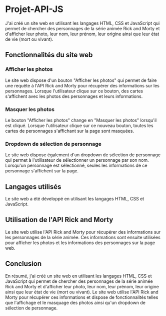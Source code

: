Projet-API-JS
============================================

J'ai créé un site web en utilisant les langages HTML, CSS et JavaScript qui permet de chercher des personnages de la série animée Rick and Morty et d'afficher leur photo, leur nom, leur prénom, leur origine ainsi que leur état de vie (mort ou vivant).

Fonctionnalités du site web
---------------------------

### Afficher les photos

Le site web dispose d'un bouton "Afficher les photos" qui permet de faire une requête à l'API Rick and Morty pour récupérer des informations sur les personnages. Lorsque l'utilisateur clique sur ce bouton, des cartes s'affichent avec les photos des personnages et leurs informations.

### Masquer les photos

Le bouton "Afficher les photos" change en "Masquer les photos" lorsqu'il est cliqué. Lorsque l'utilisateur clique sur ce nouveau bouton, toutes les cartes de personnages s'affichant sur la page sont masquées.

### Dropdown de sélection de personnage

Le site web dispose également d'un dropdown de sélection de personnage qui permet à l'utilisateur de sélectionner un personnage par son nom. Lorsqu'un personnage est sélectionné, seules les informations de ce personnage s'affichent sur la page.

Langages utilisés
-----------------

Le site web a été développé en utilisant les langages HTML, CSS et JavaScript.

Utilisation de l'API Rick and Morty
-----------------------------------

Le site web utilise l'API Rick and Morty pour récupérer des informations sur les personnages de la série animée. Ces informations sont ensuite utilisées pour afficher les photos et les informations des personnages sur la page web.

Conclusion
----------

En résumé, j'ai créé un site web en utilisant les langages HTML, CSS et JavaScript qui permet de chercher des personnages de la série animée Rick and Morty et d'afficher leur photo, leur nom, leur prénom, leur origine ainsi que leur état de vie (mort ou vivant). Le site web utilise l'API Rick and Morty pour récupérer ces informations et dispose de fonctionnalités telles que l'affichage et le masquage des photos ainsi qu'un dropdown de sélection de personnage.